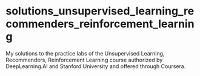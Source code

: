# solutions_unsupervised_learning_recommenders_reinforcement_learning
My solutions to the practice labs of the Unsupervised Learning, Recommenders, Reinforcement Learning course authorized by DeepLearning.AI and Stanford University and offered through Coursera.
